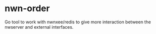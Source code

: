 # nwn-order
Go tool to work with nwnxee/redis to give more interaction between the nwserver and external interfaces.
